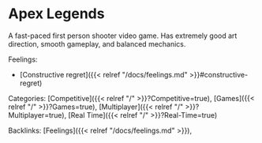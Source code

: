 # Apex Legends

A fast-paced first person shooter video game. Has extremely good art direction, smooth gameplay, and balanced mechanics.

Feelings: 

  - [Constructive regret]({{< relref "/docs/feelings.md" >}}#constructive-regret)

Categories: [Competitive]({{< relref "/" >}}?Competitive=true),
[Games]({{< relref "/" >}}?Games=true),
[Multiplayer]({{< relref "/" >}}?Multiplayer=true),
[Real Time]({{< relref "/" >}}?Real-Time=true)

Backlinks: [Feelings]({{< relref "/docs/feelings.md" >}}), 
